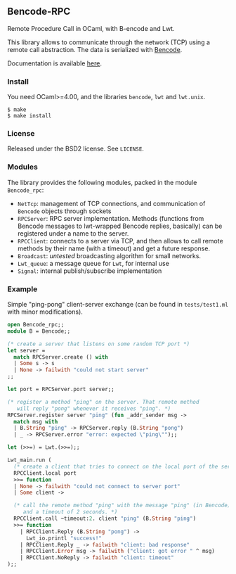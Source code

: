 ## Bencode-RPC

Remote Procedure Call in OCaml, with B-encode and Lwt.

This library allows to communicate through the network (TCP) using
a remote call abstraction. The data is serialized with
[Bencode](http://en.wikipedia.org/wiki/Bencode).

Documentation is available [here](http://cedeela.fr/~simon/software/bencode_rpc/).

### Install

You need OCaml>=4.00, and the libraries `bencode`, `lwt` and `lwt.unix`.

    $ make
    $ make install

### License

Released under the BSD2 license. See `LICENSE`.

### Modules

The library provides the following modules, packed in the module `Bencode_rpc`:

- `NetTcp`: management of TCP connections, and communication of `Bencode`
  objects through sockets
- `RPCServer`: RPC server implementation. Methods (functions from
   Bencode messages to lwt-wrapped Bencode replies, basically) can be
   registered under a name to the server.
- `RPCClient`: connects to a server via TCP, and then allows to call
   remote methods by their name (with a timeout) and get a future
   response.
- `Broadcast`: *untested* broadcasting algorithm for small networks.
- `Lwt_queue`: a message queue for `Lwt`, for internal use
- `Signal`: internal publish/subscribe implementation

### Example

Simple "ping-pong" client-server exchange (can be found in `tests/test1.ml`
with minor modifications).

```ocaml
open Bencode_rpc;;
module B = Bencode;;

(* create a server that listens on some random TCP port *)
let server =
  match RPCServer.create () with
  | Some s -> s
  | None -> failwith "could not start server"
;;

let port = RPCServer.port server;;

(* register a method "ping" on the server. That remote method
   will reply "pong" whenever it receives "ping". *)
RPCServer.register server "ping" (fun _addr_sender msg ->
  match msg with
  | B.String "ping" -> RPCServer.reply (B.String "pong")
  | _ -> RPCServer.error "error: expected \"ping\"");;

let (>>=) = Lwt.(>>=);;

Lwt_main.run (
  (* create a client that tries to connect on the local port of the server *)
  RPCClient.local port
  >>= function
  | None -> failwith "could not connect to server port"
  | Some client ->

  (* call the remote method "ping" with the message "ping" (in Bencode)
     and a timeout of 2 seconds. *)
  RPCClient.call ~timeout:2. client "ping" (B.String "ping")
  >>= function
    | RPCClient.Reply (B.String "pong") ->
      Lwt_io.printl "success!"
    | RPCClient.Reply _ -> failwith "client: bad response"
    | RPCClient.Error msg -> failwith ("client: got error " ^ msg)
    | RPCClient.NoReply -> failwith "client: timeout"
);;
````
